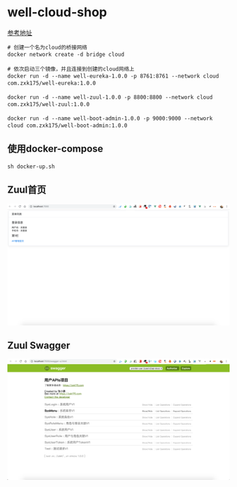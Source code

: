 # well-cloud-shop

[参考地址](https://www.cnblogs.com/fcml/p/10162832.html)

```
# 创建一个名为cloud的桥接网络
docker network create -d bridge cloud    

# 依次启动三个镜像，并且连接到创建的cloud网络上
docker run -d --name well-eureka-1.0.0 -p 8761:8761 --network cloud com.zxk175/well-eureka:1.0.0

docker run -d --name well-zuul-1.0.0 -p 8800:8800 --network cloud com.zxk175/well-zuul:1.0.0

docker run -d --name well-boot-admin-1.0.0 -p 9000:9000 --network cloud com.zxk175/well-boot-admin:1.0.0
```

## 使用docker-compose

```
sh docker-up.sh 
```

## Zuul首页
![](doc/shot/1.png)

## Zuul Swagger
![](doc/shot/2.png)